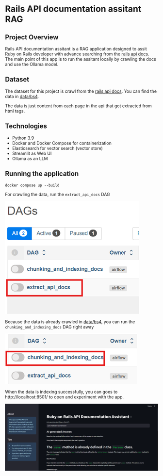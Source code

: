 # Rails API documentation assitant RAG

## Project Overview

Rails API documentation assitant is a RAG application designed to assit Ruby on Rails developer with advance searching from the [rails api docs](https://api.rubyonrails.org/).
The main point of this app is to run the assitant locally by crawling the docs and use the Ollama model.

## Dataset

The dataset for this project is crawl from the [rails api docs](https://api.rubyonrails.org/). You can find the data in [data/bs4](data/bs4).

The data is just content from each page in the api that got extracted from html tags.

## Technologies

- Python 3.9
- Docker and Docker Compose for containerization
- Elasticsearch for vector search (vector store)
- Streamlit as Web UI
- Ollama as an LLM

## Running the application

```
docker compose up --build
```

For crawling the data, run the `extract_api_docs` DAG

![extract_api_docs](images/airflow-extract.png)

Because the data is already crawled in [data/bs4](data/bs4), you can run the `chunking_and_indexing_docs` DAG right away

![chunking_and_indexing_docs](images/airflow-chunking-indexing.png)

When the data is indexing successfully, you can goes to http://localhost:8501/ to open and experiment with the app.

![RAG](images/rag.png)
